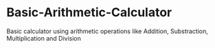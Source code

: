 # Basic-Arithmetic-Calculator
Basic calculator using arithmetic operations like Addition, Substraction, Multiplication and Division
